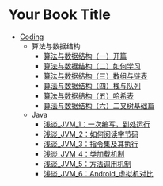 # Your Book Title

- [Coding](Coding/README.md)
  - 算法与数据结构
    * [算法与数据结构（一）开篇](Coding/算法与数据结构/算法与数据结构（一）开篇.md)
    * [算法与数据结构（二）如何学习](Coding/算法与数据结构/算法与数据结构（二）如何学习.md)
    * [算法与数据结构（三）数组与链表](Coding/算法与数据结构/算法与数据结构（三）数组与链表.md)
    * [算法与数据结构（四）栈与队列](Coding/算法与数据结构/算法与数据结构（四）栈与队列.md)
    * [算法与数据结构（五）哈希表](Coding/算法与数据结构/算法与数据结构（五）哈希表.md)
    * [算法与数据结构（六）二叉树基础篇](Coding/算法与数据结构/算法与数据结构（六）二叉树基础篇.md)
  - Java
    * [浅谈_JVM_1：一次编写，到处运行](Coding/Java/浅谈_JVM_1：一次编写，到处运行.md)
    * [浅谈_JVM_2：如何阅读字节码](Coding/Java/浅谈_JVM_2：如何阅读字节码.md)
    * [浅谈_JVM_3：指令集及其执行](Coding/Java/浅谈_JVM_3：指令集及其执行.md)
    * [浅谈_JVM_4：类加载机制](Coding/Java/浅谈_JVM_4：类加载机制.md)
    * [浅谈_JVM_5：方法调用机制](Coding/Java/浅谈_JVM_5：方法调用机制.md)
    * [浅谈_JVM_6：Android_虚拟机对比](Coding/Java/浅谈_JVM_6：Android_虚拟机对比.md)
